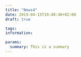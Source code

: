 ```yaml
---
title: "News4"
date: 2019-04-15T19:49:40+02:00
draft: true

tags:
information:

params:
  summary: This is a summary
---
```


